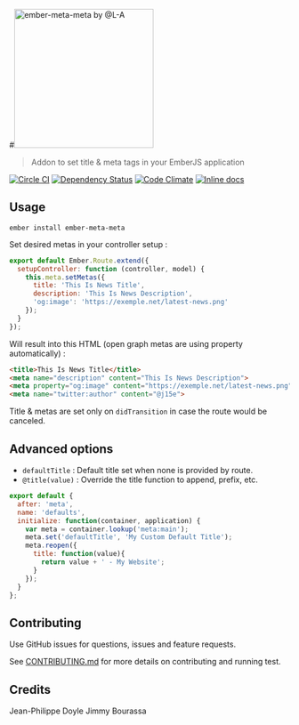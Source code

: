 #<img src="https://cdn.rawgit.com/didacte/ember-meta-meta/master/logo.svg" width="250" title="ember-meta-meta by @L-A" title="ember-meta-meta">

> Addon to set title & meta tags in your EmberJS application

[![Circle CI](https://circleci.com/gh/didacte/ember-meta-meta/tree/master.svg?style=svg)](https://circleci.com/gh/didacte/ember-meta-meta/tree/master)
[![Dependency Status](https://david-dm.org/didacte/ember-meta-meta.svg)](https://david-dm.org/didacte/ember-meta-meta)
[![Code Climate](https://codeclimate.com/github/didacte/ember-meta-meta/badges/gpa.svg)](https://codeclimate.com/github/didacte/ember-meta-meta)
[![Inline docs](http://inch-ci.org/github/didacte/ember-meta-meta.svg?branch=master)](http://inch-ci.org/github/didacte/ember-meta-meta)

## Usage

    ember install ember-meta-meta

Set desired metas in your controller setup :

```js
export default Ember.Route.extend({
  setupController: function (controller, model) {
    this.meta.setMetas({
      title: 'This Is News Title',
      description: 'This Is News Description',
      'og:image': 'https://exemple.net/latest-news.png'
    });
  }
});
```

Will result into this HTML (open graph metas are using property automatically) :

```html
<title>This Is News Title</title>
<meta name="description" content="This Is News Description">
<meta property="og:image" content="https://exemple.net/latest-news.png">
<meta name="twitter:author" content="@j15e">
```

Title & metas are set only on `didTransition` in case the route would be canceled.

## Advanced options

- `defaultTitle` : Default title set when none is provided by route.
- `@title(value)` : Override the title function to append, prefix, etc.

```js
export default {
  after: 'meta',
  name: 'defaults',
  initialize: function(container, application) {
    var meta = container.lookup('meta:main');
    meta.set('defaultTitle', 'My Custom Default Title');
    meta.reopen({
      title: function(value){
        return value + ' - My Website';
      }
    });
  }
};
```

## Contributing

Use GitHub issues for questions, issues and feature requests.

See [CONTRIBUTING.md](CONTRIBUTING.md) for more details on contributing and running test.

## Credits

Jean-Philippe Doyle
Jimmy Bourassa
